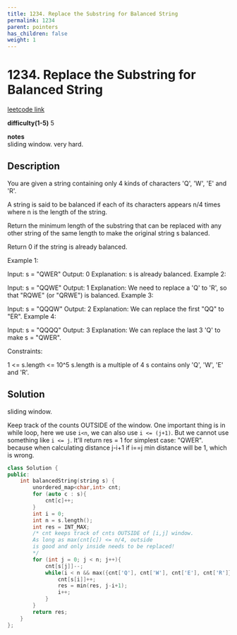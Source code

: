 ```yaml
---
title: 1234. Replace the Substring for Balanced String
permalink: 1234
parent: pointers
has_children: false
weight: 1
---
```

# 1234. Replace the Substring for Balanced String
[leetcode link](https://leetcode.com/problems/replace-the-substring-for-balanced-string/)

**difficulty(1-5)** 
5

**notes**   
sliding window. very hard.

## Description
You are given a string containing only 4 kinds of characters 'Q', 'W', 'E' and 'R'.

A string is said to be balanced if each of its characters appears n/4 times where n is the length of the string.

Return the minimum length of the substring that can be replaced with any other string of the same length to make the original string s balanced.

Return 0 if the string is already balanced.

 

Example 1:

Input: s = "QWER"
Output: 0
Explanation: s is already balanced.
Example 2:

Input: s = "QQWE"
Output: 1
Explanation: We need to replace a 'Q' to 'R', so that "RQWE" (or "QRWE") is balanced.
Example 3:

Input: s = "QQQW"
Output: 2
Explanation: We can replace the first "QQ" to "ER". 
Example 4:

Input: s = "QQQQ"
Output: 3
Explanation: We can replace the last 3 'Q' to make s = "QWER".
 

Constraints:

1 <= s.length <= 10^5
s.length is a multiple of 4
s contains only 'Q', 'W', 'E' and 'R'.

## Solution
sliding window. 

Keep track of the counts OUTSIDE of the window. 
One important thing is in while loop, here we use `i<n`, we can 
also use `i <= (j+1)`. 
But we cannot use something like `i <= j`. It'll return res = 1 for 
simplest case:
"QWER".
because when calculating distance j-i+1 if i==j min distance will be 1, which is wrong.
```c++
class Solution {
public:
    int balancedString(string s) {
        unordered_map<char,int> cnt; 
        for (auto c : s){
            cnt[c]++;
        }
        int i = 0;
        int n = s.length();
        int res = INT_MAX;
        /* cnt keeps track of cnts OUTSIDE of [i,j] window. 
        As long as max(cnt[c]) <= n/4, outside
        is good and only inside needs to be replaced!
        */
        for (int j = 0; j < n; j++){
            cnt[s[j]]--;
            while(i < n && max({cnt['Q'], cnt['W'], cnt['E'], cnt['R']}) <= n/4){
                cnt[s[i]]++;
                res = min(res, j-i+1);
                i++;
            }
        }
        return res;
    }
};

```

<!-- 
Default label
{: .label }

Blue label
{: .label .label-blue }

Stable
{: .label .label-green }

New release
{: .label .label-purple }

Coming soon
{: .label .label-yellow }

Deprecated
{: .label .label-red } -->
